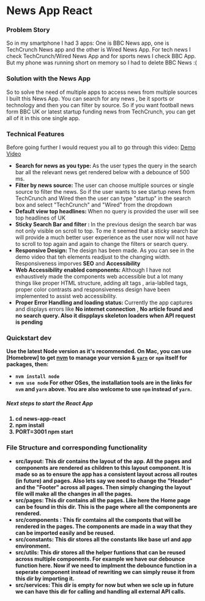 <h1>News App React</h1>

<h3>Problem Story</h3>
<p>
So in my smartphone I had 3 apps: One is BBC News app, one is TechCrunch News app and the other is Wired News App.
For tech news I check TechCrunch/Wired News App and for sports news I check BBC App.
But my phone was running short on memory so I had to delete BBC News :(
</p>

<h3>Solution with the News App </h3>

<p>
So to solve the need of multiple apps to access news from multiple sources I built this News App.
You can search for any news , be it sports or technology and then you can filter by source.
So if you want football news form BBC UK or latest startup funding news from TechCrunch, you can get all of it in this one single app.
</p>

<h3>Technical Features</h3>

Before going further I would request you all to go through this video: <a href="https://www.loom.com/share/07376b465fec4fe882ac92aff714c3ce">Demo Video</a>


<ul>
  <li><b>Search for news as you type: </b> As the user types the query in the search bar all the relevant news get rendered below with a debounce of 500 ms. </li>
  <li><b>Filter by news source: </b> The user can choose multiple sources or single source to filter the news. So if the user wants to see startup news from TechCrunch and Wired then the user can type "startup" in the search box and select "TechCrunch" and "Wired" from the dropdown </li>
  <li><b>Default view top headlines: </b> When no query is provided the user will see top headlines of UK </li>
  <li><b>Sticky Search Bar and filter : </b> In the previous design the search bar was not only visible on scroll to top. To me it seemed that a sticky search bar will provide a much better user experience as the user now will not have to scroll to top again and again to change the filters or search query.</li>
    <li><b>Responsive Design: </b> The design has been made. As you can see in the demo video that teh elements readjust to the changing width.  Responsiveness imporves <b>SEO</b> and <b>Accessibility</b></li>
  <li><b>Web Accessibility enabled components: </b> Although I have not exhaustively made the components web accessible but a lot many things like proper HTML structure, adding alt tags , aria-lablled tags, proper color contrasts and responsiveness design have been implemented to assist web accessibility.</li>
    <li><b>Proper Error Handling and loading status: </b> Currently the app captures and displays errors like <b>No internet connection</b> , <b>No article found<b> and no search query. Also it dispplays <b>skeleton loaders</b> when API request is pending </li>

</ul>

<h3>Quickstart dev
</h3>

Use the latest Node version as it's recommended.
On Mac, you can use [Homebrew] to get [nvm](https://github.com/nvm-sh/nvm) to manage your version & [`yarn`](https://classic.yarnpkg.com/en/docs/install/#mac-stable) or `npm` itself for packages, then:
- `nvm install node`
- `nvm use node`
For other OSes, the installation tools are in the links for `nvm` and `yarn` above. You are also welcome to use `npm` instead of `yarn`.

<h5><b>Next steps to start the React App</b></h5>
<ol>
  <li>cd news-app-react</li>
  <li>npm install</li>
  <li>PORT=3001 npm start</li>
</ol>

<h3>File Structure and corresponding functionality
</h3>

<ul>
  <li> src/layout: This dir contains the layout of the app. All the pages and components are rendered as children to this layout component. It  is made so as to ensure the app has a consistent layout across all routes (in future) and pages. Also lets say we need to change the "Header" and the "Footer" across all pages. Then simply changing the layout file will make all the changes in all the pages.</li>
  <li> src/pages: This dir contains all the pages. Like here the Home page can be found in this dir. This is the page where all the components are rendered.</li>
  <li> src/components : This fir comtains all the componts that will be rendered in the pages. The components are made in a way that they can be imported easily and be reused.</li>
  <li> src/constants: This dir stores all the constants like base url and app environment.</li>
  <li> src/utils: This dir stores all the helper funtions that can be reused across multiple components. For example we have our debounce function here. Now if we need to implment the debounce function in a seperate component instead of rewriting we can simply reuse it from this dir by importing it.</li>
    <li> src/services: This dir is empty for now but when we scle up in future we can have this dir for calling and handling all external API calls.</li>
  
</ul>
